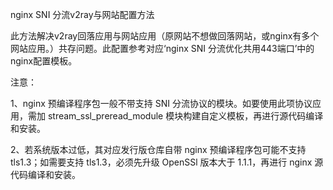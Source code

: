 nginx SNI 分流v2ray与网站配置方法

此方法解决v2ray回落应用与网站应用（原网站不想做回落网站，或nginx有多个网站应用。）共存问题。此配置参考对应‘nginx SNI 分流优化共用443端口’中的nginx配置模板。

注意：

1、nginx 预编译程序包一般不带支持 SNI 分流协议的模块。如要使用此项协议应用，需加 stream_ssl_preread_module 模块构建自定义模板，再进行源代码编译和安装。

2、若系统版本过低，其对应发行版仓库自带 nginx 预编译程序包可能不支持 tls1.3；如需要支持 tls1.3，必须先升级 OpenSSl 版本大于 1.1.1，再进行 nginx 源代码编译和安装。
